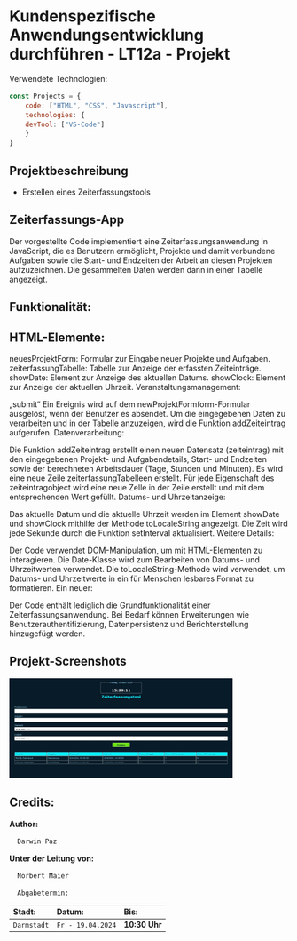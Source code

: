 # Kundenspezifische Anwendungsentwicklung durchführen - LT12a - Projekt
Verwendete Technologien:

```javascript
const Projects = {
  	code: ["HTML", "CSS", "Javascript"],
	technologies: {
	devTool: ["VS-Code"]
	}
}
```

## Projektbeschreibung
- Erstellen eines Zeiterfassungstools

## Zeiterfassungs-App

Der vorgestellte Code implementiert eine Zeiterfassungsanwendung in JavaScript, die es Benutzern ermöglicht, Projekte und damit verbundene Aufgaben sowie die Start- und Endzeiten der Arbeit an diesen Projekten aufzuzeichnen. Die gesammelten Daten werden dann in einer Tabelle angezeigt.

## Funktionalität:

## HTML-Elemente:

neuesProjektForm: Formular zur Eingabe neuer Projekte und Aufgaben.
zeiterfassungTabelle: Tabelle zur Anzeige der erfassten Zeiteinträge.
showDate: Element zur Anzeige des aktuellen Datums.
showClock: Element zur Anzeige der aktuellen Uhrzeit.
Veranstaltungsmanagement:

„submit“ Ein Ereignis wird auf dem newProjektFormform-Formular ausgelöst, wenn der Benutzer es absendet.
Um die eingegebenen Daten zu verarbeiten und in der Tabelle anzuzeigen, wird die Funktion addZeiteintrag aufgerufen.
Datenverarbeitung:

Die Funktion addZeiteintrag erstellt einen neuen Datensatz (zeiteintrag) mit den eingegebenen Projekt- und Aufgabendetails, Start- und Endzeiten sowie der berechneten Arbeitsdauer (Tage, Stunden und Minuten).
Es wird eine neue Zeile zeiterfassungTabelleen erstellt.
Für jede Eigenschaft des zeiteintragobject wird eine neue Zelle in der Zeile erstellt und mit dem entsprechenden Wert gefüllt.
Datums- und Uhrzeitanzeige:

Das aktuelle Datum und die aktuelle Uhrzeit werden im Element showDate und showClock mithilfe der Methode toLocaleString angezeigt.
Die Zeit wird jede Sekunde durch die Funktion setInterval aktualisiert.
Weitere Details:

Der Code verwendet DOM-Manipulation, um mit HTML-Elementen zu interagieren.
Die Date-Klasse wird zum Bearbeiten von Datums- und Uhrzeitwerten verwendet.
Die toLocaleString-Methode wird verwendet, um Datums- und Uhrzeitwerte in ein für Menschen lesbares Format zu formatieren.
Ein neuer:

Der Code enthält lediglich die Grundfunktionalität einer Zeiterfassungsanwendung.
Bei Bedarf können Erweiterungen wie Benutzerauthentifizierung, Datenpersistenz und Berichterstellung hinzugefügt werden.

##
## Projekt-Screenshots

<a href="https://github.com/dwn10/LF12a/blob/main/Zeiterfassungstool/readme-img/zeiterfassung.gif"><img src="https://github.com/dwn10/LF12a/blob/main/Zeiterfassungstool/readme-img/z-1.JPG?raw=true" style="height: 80%; width:80%;"/></a>


## Credits:

**Author:**

```bash
  Darwin Paz
```

**Unter der Leitung von:**

```bash
  Norbert Maier
```

```http
  Abgabetermin:
```

| Stadt:      | Datum:            | Bis:          |
| :---------- | :---------------- | :------------ |
| `Darmstadt` | `Fr - 19.04.2024` | **10:30 Uhr** |
